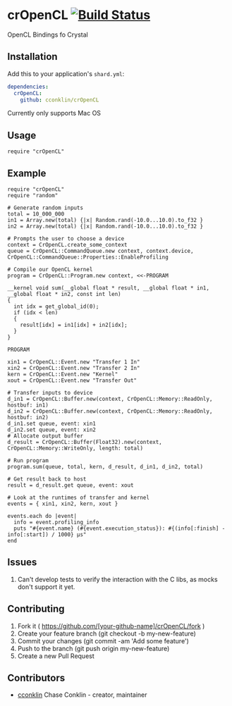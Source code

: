 # crOpenCL [![Build Status](https://travis-ci.org/cconklin/crOpenCL.svg?branch=master)](https://travis-ci.org/cconklin/crOpenCL)

OpenCL Bindings fo Crystal

## Installation


Add this to your application's `shard.yml`:

```yaml
dependencies:
  crOpenCL:
    github: cconklin/crOpenCL
```

Currently only supports Mac OS


## Usage


```crystal
require "crOpenCL"
```

## Example

```crystal
require "crOpenCL"
require "random"

# Generate random inputs
total = 10_000_000
in1 = Array.new(total) {|x| Random.rand(-10.0...10.0).to_f32 }
in2 = Array.new(total) {|x| Random.rand(-10.0...10.0).to_f32 }

# Prompts the user to choose a device
context = CrOpenCL.create_some_context
queue = CrOpenCL::CommandQueue.new context, context.device, CrOpenCL::CommandQueue::Properties::EnableProfiling

# Compile our OpenCL kernel
program = CrOpenCL::Program.new context, <<-PROGRAM

__kernel void sum(__global float * result, __global float * in1, __global float * in2, const int len)
{
  int idx = get_global_id(0);
  if (idx < len)
  {
    result[idx] = in1[idx] + in2[idx];
  }
}

PROGRAM

xin1 = CrOpenCL::Event.new "Transfer 1 In"
xin2 = CrOpenCL::Event.new "Transfer 2 In"
kern = CrOpenCL::Event.new "Kernel"
xout = CrOpenCL::Event.new "Transfer Out"

# Transfer inputs to device
d_in1 = CrOpenCL::Buffer.new(context, CrOpenCL::Memory::ReadOnly, hostbuf: in1)
d_in2 = CrOpenCL::Buffer.new(context, CrOpenCL::Memory::ReadOnly, hostbuf: in2)
d_in1.set queue, event: xin1
d_in2.set queue, event: xin2
# Allocate output buffer
d_result = CrOpenCL::Buffer(Float32).new(context, CrOpenCL::Memory::WriteOnly, length: total)

# Run program
program.sum(queue, total, kern, d_result, d_in1, d_in2, total)

# Get result back to host
result = d_result.get queue, event: xout

# Look at the runtimes of transfer and kernel
events = { xin1, xin2, kern, xout }

events.each do |event|
  info = event.profiling_info
  puts "#{event.name} (#{event.execution_status}): #{(info[:finish] - info[:start]) / 1000} µs"
end
```

## Issues

1. Can't develop tests to verify the interaction with the C libs, as mocks don't support it yet.

## Contributing

1. Fork it ( https://github.com/[your-github-name]/crOpenCL/fork )
2. Create your feature branch (git checkout -b my-new-feature)
3. Commit your changes (git commit -am 'Add some feature')
4. Push to the branch (git push origin my-new-feature)
5. Create a new Pull Request

## Contributors

- [cconklin](https://github.com/cconklin) Chase Conklin - creator, maintainer
